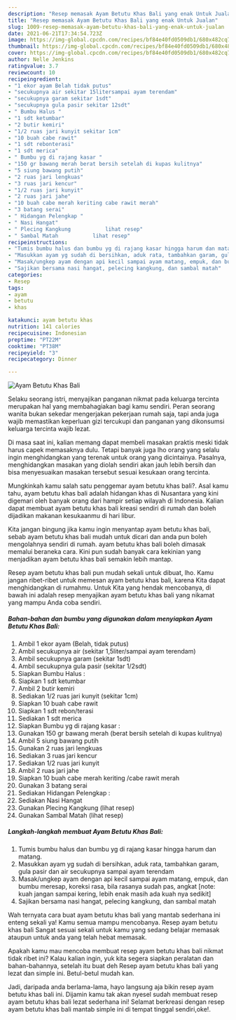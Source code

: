 ```yaml
---
description: "Resep memasak Ayam Betutu Khas Bali yang enak Untuk Jualan"
title: "Resep memasak Ayam Betutu Khas Bali yang enak Untuk Jualan"
slug: 1009-resep-memasak-ayam-betutu-khas-bali-yang-enak-untuk-jualan
date: 2021-06-21T17:34:54.723Z
image: https://img-global.cpcdn.com/recipes/bf84e40fd0509db1/680x482cq70/ayam-betutu-khas-bali-foto-resep-utama.jpg
thumbnail: https://img-global.cpcdn.com/recipes/bf84e40fd0509db1/680x482cq70/ayam-betutu-khas-bali-foto-resep-utama.jpg
cover: https://img-global.cpcdn.com/recipes/bf84e40fd0509db1/680x482cq70/ayam-betutu-khas-bali-foto-resep-utama.jpg
author: Nelle Jenkins
ratingvalue: 3.7
reviewcount: 10
recipeingredient:
- "1 ekor ayam Belah tidak putus"
- "secukupnya air sekitar 15litersampai ayam terendam"
- "secukupnya garam sekitar 1sdt"
- "secukupnya gula pasir sekitar 12sdt"
- " Bumbu Halus "
- "1 sdt ketumbar"
- "2 butir kemiri"
- "1/2 ruas jari kunyit sekitar 1cm"
- "10 buah cabe rawit"
- "1 sdt rebonterasi"
- "1 sdt merica"
- " Bumbu yg di rajang kasar "
- "150 gr bawang merah berat bersih setelah di kupas kulitnya"
- "5 siung bawang putih"
- "2 ruas jari lengkuas"
- "3 ruas jari kencur"
- "1/2 ruas jari kunyit"
- "2 ruas jari jahe"
- "10 buah cabe merah keriting cabe rawit merah"
- "3 batang serai"
- " Hidangan Pelengkap "
- " Nasi Hangat"
- " Plecing Kangkung           lihat resep"
- " Sambal Matah           lihat resep"
recipeinstructions:
- "Tumis bumbu halus dan bumbu yg di rajang kasar hingga harum dan matang."
- "Masukkan ayam yg sudah di bersihkan, aduk rata, tambahkan garam, gula pasir dan air secukupnya sampai ayam terendam"
- "Masak/ungkep ayam dengan api kecil sampai ayam matang, empuk, dan bumbu meresap, koreksi rasa, bila rasanya sudah pas, angkat [note: kuah jangan sampai kering, lebih enak masih ada kuah nya sedikit]"
- "Sajikan bersama nasi hangat, pelecing kangkung, dan sambal matah"
categories:
- Resep
tags:
- ayam
- betutu
- khas

katakunci: ayam betutu khas 
nutrition: 141 calories
recipecuisine: Indonesian
preptime: "PT22M"
cooktime: "PT38M"
recipeyield: "3"
recipecategory: Dinner

---
```



![Ayam Betutu Khas Bali](https://img-global.cpcdn.com/recipes/bf84e40fd0509db1/680x482cq70/ayam-betutu-khas-bali-foto-resep-utama.jpg)

Selaku seorang istri, menyajikan panganan nikmat pada keluarga tercinta merupakan hal yang membahagiakan bagi kamu sendiri. Peran seorang  wanita bukan sekedar mengerjakan pekerjaan rumah saja, tapi anda juga wajib memastikan keperluan gizi tercukupi dan panganan yang dikonsumsi keluarga tercinta wajib lezat.

Di masa  saat ini, kalian memang dapat membeli masakan praktis meski tidak harus capek memasaknya dulu. Tetapi banyak juga lho orang yang selalu ingin menghidangkan yang terenak untuk orang yang dicintainya. Pasalnya, menghidangkan masakan yang diolah sendiri akan jauh lebih bersih dan bisa menyesuaikan masakan tersebut sesuai kesukaan orang tercinta. 



Mungkinkah kamu salah satu penggemar ayam betutu khas bali?. Asal kamu tahu, ayam betutu khas bali adalah hidangan khas di Nusantara yang kini digemari oleh banyak orang dari hampir setiap wilayah di Indonesia. Kalian dapat membuat ayam betutu khas bali kreasi sendiri di rumah dan boleh dijadikan makanan kesukaanmu di hari libur.

Kita jangan bingung jika kamu ingin menyantap ayam betutu khas bali, sebab ayam betutu khas bali mudah untuk dicari dan anda pun boleh mengolahnya sendiri di rumah. ayam betutu khas bali boleh dimasak memalui beraneka cara. Kini pun sudah banyak cara kekinian yang menjadikan ayam betutu khas bali semakin lebih mantap.

Resep ayam betutu khas bali pun mudah sekali untuk dibuat, lho. Kamu jangan ribet-ribet untuk memesan ayam betutu khas bali, karena Kita dapat menghidangkan di rumahmu. Untuk Kita yang hendak mencobanya, di bawah ini adalah resep menyajikan ayam betutu khas bali yang nikamat yang mampu Anda coba sendiri.

<!--inarticleads1-->

##### Bahan-bahan dan bumbu yang digunakan dalam menyiapkan Ayam Betutu Khas Bali:

1. Ambil 1 ekor ayam (Belah, tidak putus)
1. Ambil secukupnya air (sekitar 1,5liter/sampai ayam terendam)
1. Ambil secukupnya garam (sekitar 1sdt)
1. Ambil secukupnya gula pasir (sekitar 1/2sdt)
1. Siapkan  Bumbu Halus :
1. Siapkan 1 sdt ketumbar
1. Ambil 2 butir kemiri
1. Sediakan 1/2 ruas jari kunyit (sekitar 1cm)
1. Siapkan 10 buah cabe rawit
1. Siapkan 1 sdt rebon/terasi
1. Sediakan 1 sdt merica
1. Siapkan  Bumbu yg di rajang kasar :
1. Gunakan 150 gr bawang merah (berat bersih setelah di kupas kulitnya)
1. Ambil 5 siung bawang putih
1. Gunakan 2 ruas jari lengkuas
1. Sediakan 3 ruas jari kencur
1. Sediakan 1/2 ruas jari kunyit
1. Ambil 2 ruas jari jahe
1. Siapkan 10 buah cabe merah keriting /cabe rawit merah
1. Gunakan 3 batang serai
1. Sediakan  Hidangan Pelengkap :
1. Sediakan  Nasi Hangat
1. Gunakan  Plecing Kangkung           (lihat resep)
1. Gunakan  Sambal Matah           (lihat resep)




<!--inarticleads2-->

##### Langkah-langkah membuat Ayam Betutu Khas Bali:

1. Tumis bumbu halus dan bumbu yg di rajang kasar hingga harum dan matang.
1. Masukkan ayam yg sudah di bersihkan, aduk rata, tambahkan garam, gula pasir dan air secukupnya sampai ayam terendam
1. Masak/ungkep ayam dengan api kecil sampai ayam matang, empuk, dan bumbu meresap, koreksi rasa, bila rasanya sudah pas, angkat [note: kuah jangan sampai kering, lebih enak masih ada kuah nya sedikit]
1. Sajikan bersama nasi hangat, pelecing kangkung, dan sambal matah




Wah ternyata cara buat ayam betutu khas bali yang mantab sederhana ini enteng sekali ya! Kamu semua mampu mencobanya. Resep ayam betutu khas bali Sangat sesuai sekali untuk kamu yang sedang belajar memasak ataupun untuk anda yang telah hebat memasak.

Apakah kamu mau mencoba membuat resep ayam betutu khas bali nikmat tidak ribet ini? Kalau kalian ingin, yuk kita segera siapkan peralatan dan bahan-bahannya, setelah itu buat deh Resep ayam betutu khas bali yang lezat dan simple ini. Betul-betul mudah kan. 

Jadi, daripada anda berlama-lama, hayo langsung aja bikin resep ayam betutu khas bali ini. Dijamin kamu tak akan nyesel sudah membuat resep ayam betutu khas bali lezat sederhana ini! Selamat berkreasi dengan resep ayam betutu khas bali mantab simple ini di tempat tinggal sendiri,oke!.

